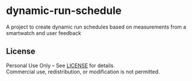 # dynamic-run-schedule
A project to create dynamic run schedules based on measurements from a smartwatch and user feedback

## License
Personal Use Only – See [LICENSE](./LICENSE) for details.  
Commercial use, redistribution, or modification is not permitted.
